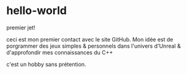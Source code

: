 # hello-world
premier jet!

ceci est mon premier contact avec le site GitHub.
Mon idée est de porgrammer des jeux simples & personnels
dans l'univers d'Unreal & d'approfondir mes connaissances du C++

c'est un hobby sans prétention.
